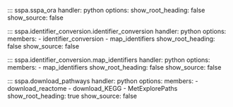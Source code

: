 
::: sspa.sspa_ora
    handler: python
    options:
      show_root_heading: false
      show_source: false

::: sspa.identifier_conversion.identifier_conversion
    handler: python
    options:
      members:
        - identifier_conversion
        - map_identifiers
      show_root_heading: false
      show_source: false

::: sspa.identifier_conversion.map_identifiers
    handler: python
    options:
      members:
        - map_identifiers
      show_root_heading: false
      show_source: false

::: sspa.download_pathways
    handler: python
    options:
      members:
        - download_reactome
        - download_KEGG
        - MetExplorePaths
      show_root_heading: true
      show_source: false